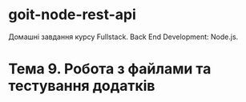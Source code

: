 # goit-node-rest-api
Домашні завдання курсу Fullstack. Back End Development: Node.js. 

# Тема 9. Робота з файлами та тестування додатків
